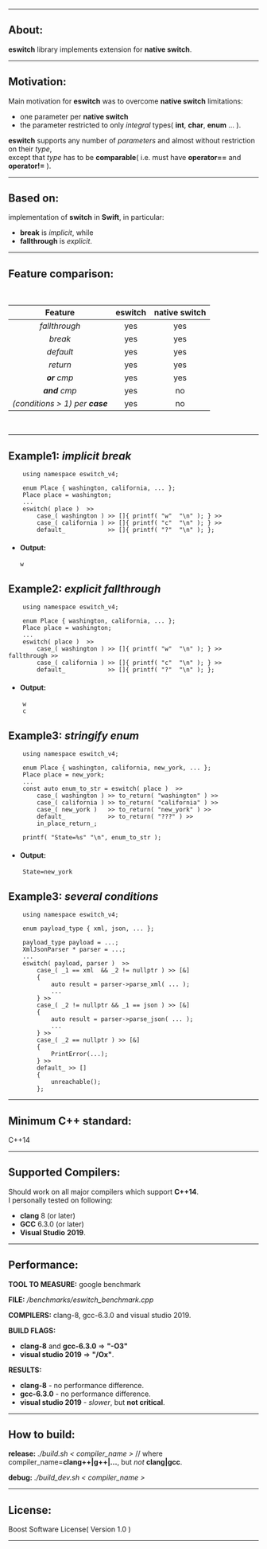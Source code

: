 __________
## About:

**eswitch** library implements extension for **native switch**.<br/>
__________
## Motivation:

Main motivation for **eswitch** was to overcome **native switch** limitations:

- one parameter per **native switch**
- the parameter restricted to only _integral_ types( **int**, **char**, **enum** ... ).

**eswitch** supports any number of _parameters_ and almost without restriction on their _type_,<br/>
 except that _type_ has to be **comparable**( i.e. must have **operator==** and  **operator!=** ).
__________
## Based on:
implementation of **switch** in **Swift**, in particular:

- **break** is *implicit*, while
-  **fallthrough** is *explicit*.<br/>
____________________________________________________
## Feature comparison:

</br>

| Feature | eswitch | native switch |
| :---: | :---: | :---: |
| *fallthrough* | yes | yes |
| *break* | yes | yes |
| *default*| yes | yes |
| *return* | yes | yes |
| _**or** cmp_ | yes| yes |
| _**and** cmp_ | yes | no |
| _(conditions > 1) per **case**_ | yes | no |

</br>

____________________________________________________
## Example1: _implicit break_
```
    using namespace eswitch_v4;

    enum Place { washington, california, ... };
    Place place = washington;
    ...
    eswitch( place )  >>
        case_( washington ) >> []{ printf( "w"  "\n" ); } >>
        case_( california ) >> []{ printf( "c"  "\n" ); } >>
        default_            >> []{ printf( "?"  "\n" ); };
```
-  #### Output:
    ```
    w
    ```
## Example2: _explicit fallthrough_
```
    using namespace eswitch_v4;

    enum Place { washington, california, ... };
    Place place = washington;
    ...
    eswitch( place )  >>
        case_( washington ) >> []{ printf( "w"  "\n" ); } >> fallthrough >>
        case_( california ) >> []{ printf( "c"  "\n" ); } >>
        default_            >> []{ printf( "?"  "\n" ); };
```
-  #### Output:
```
    w
    c
```
## Example3: _stringify enum_
```
    using namespace eswitch_v4;

    enum Place { washington, california, new_york, ... };
    Place place = new_york;
    ...
    const auto enum_to_str = eswitch( place )  >>
        case_( washington ) >> to_return( "washington" ) >>
        case_( california ) >> to_return( "california" ) >>
        case_( new_york )   >> to_return( "new_york" ) >>
        default_            >> to_return( "???" ) >>
        in_place_return_;

    printf( "State=%s" "\n", enum_to_str );
```
-  #### Output:
```
    State=new_york
```

## Example3: _several conditions_
```
    using namespace eswitch_v4;

    enum payload_type { xml, json, ... };
    
    payload_type payload = ...;
    XmlJsonParser * parser = ...;
    ...
    eswitch( payload, parser )  >>
        case_( _1 == xml  && _2 != nullptr ) >> [&]
        { 
            auto result = parser->parse_xml( ... );
            ...
        } >>
        case_( _2 != nullptr && _1 == json ) >> [&]
        {
            auto result = parser->parse_json( ... );
            ...
        } >>
        case_( _2 == nullptr ) >> [&]
        { 
            PrintError(...); 
        } >>
        default_ >> []
        { 
            unreachable(); 
        };
```
_______________

## Minimum C++ standard:
C++14
_______________

## Supported Compilers:

Should work on all major compilers which support **C++14**.<br/>
I personally tested on following:

- **clang** 8 (or later)
- **GCC** 6.3.0 (or later)
- **Visual Studio** **2019**.

_______________
## Performance:

**TOOL TO MEASURE:** google benchmark

**FILE:** */benchmarks/eswitch_benchmark.cpp*

**COMPILERS:** clang-8, gcc-6.3.0 and visual studio 2019.

**BUILD FLAGS:**

- **clang-8** and **gcc-6.3.0** => **"-O3"**
- **visual studio 2019** => **"/Ox"**.
	
**RESULTS:**

- **clang-8**   - no performance difference. 
- **gcc-6.3.0** - no performance difference.
- **visual studio 2019** - *slower*, but **not critical**.
_______________

## How to build:

**release:** *./build.sh < compiler_name >* // where compiler_name=**clang++|g++|...**, but *not* **clang|gcc**.

**debug:**  *./build_dev.sh < compiler_name >*
_______________

## License:
Boost Software License( Version 1.0 )

_______________

